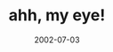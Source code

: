 ---
layout: base.njk
title : 'ahh, my eye!' 
view_title : 'ahh, my eye!' 
year : '2002' 
date : '2002-07-03' 
img_file : '/drawing/ahhmyeye.png' 
html_file : 'ahhmyeye' 
next_html : 'igotanewbird.html' 
year_order : '129' 
permalink : "title/{{html_file}}.html"
---